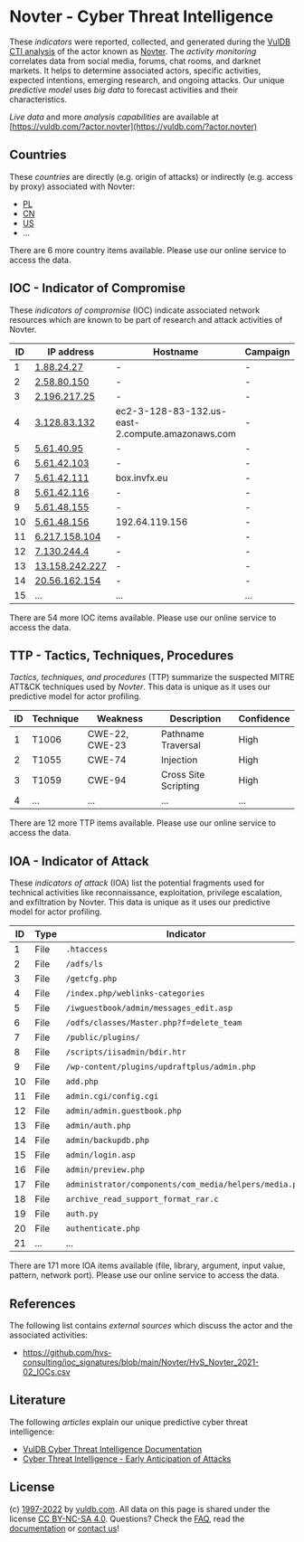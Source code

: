 # Novter - Cyber Threat Intelligence

These _indicators_ were reported, collected, and generated during the [VulDB CTI analysis](https://vuldb.com/?kb.cti) of the actor known as [Novter](https://vuldb.com/?actor.novter). The _activity monitoring_ correlates data from social media, forums, chat rooms, and darknet markets. It helps to determine associated actors, specific activities, expected intentions, emerging research, and ongoing attacks. Our unique _predictive model_ uses _big data_ to forecast activities and their characteristics.

_Live data_ and more _analysis capabilities_ are available at [https://vuldb.com/?actor.novter](https://vuldb.com/?actor.novter)

## Countries

These _countries_ are directly (e.g. origin of attacks) or indirectly (e.g. access by proxy) associated with Novter:

* [PL](https://vuldb.com/?country.pl)
* [CN](https://vuldb.com/?country.cn)
* [US](https://vuldb.com/?country.us)
* ...

There are 6 more country items available. Please use our online service to access the data.

## IOC - Indicator of Compromise

These _indicators of compromise_ (IOC) indicate associated network resources which are known to be part of research and attack activities of Novter.

ID | IP address | Hostname | Campaign | Confidence
-- | ---------- | -------- | -------- | ----------
1 | [1.88.24.27](https://vuldb.com/?ip.1.88.24.27) | - | - | High
2 | [2.58.80.150](https://vuldb.com/?ip.2.58.80.150) | - | - | High
3 | [2.196.217.25](https://vuldb.com/?ip.2.196.217.25) | - | - | High
4 | [3.128.83.132](https://vuldb.com/?ip.3.128.83.132) | ec2-3-128-83-132.us-east-2.compute.amazonaws.com | - | Medium
5 | [5.61.40.95](https://vuldb.com/?ip.5.61.40.95) | - | - | High
6 | [5.61.42.103](https://vuldb.com/?ip.5.61.42.103) | - | - | High
7 | [5.61.42.111](https://vuldb.com/?ip.5.61.42.111) | box.invfx.eu | - | High
8 | [5.61.42.116](https://vuldb.com/?ip.5.61.42.116) | - | - | High
9 | [5.61.48.155](https://vuldb.com/?ip.5.61.48.155) | - | - | High
10 | [5.61.48.156](https://vuldb.com/?ip.5.61.48.156) | 192.64.119.156 | - | High
11 | [6.217.158.104](https://vuldb.com/?ip.6.217.158.104) | - | - | High
12 | [7.130.244.4](https://vuldb.com/?ip.7.130.244.4) | - | - | High
13 | [13.158.242.227](https://vuldb.com/?ip.13.158.242.227) | - | - | High
14 | [20.56.162.154](https://vuldb.com/?ip.20.56.162.154) | - | - | High
15 | ... | ... | ... | ...

There are 54 more IOC items available. Please use our online service to access the data.

## TTP - Tactics, Techniques, Procedures

_Tactics, techniques, and procedures_ (TTP) summarize the suspected MITRE ATT&CK techniques used by _Novter_. This data is unique as it uses our predictive model for actor profiling.

ID | Technique | Weakness | Description | Confidence
-- | --------- | -------- | ----------- | ----------
1 | T1006 | CWE-22, CWE-23 | Pathname Traversal | High
2 | T1055 | CWE-74 | Injection | High
3 | T1059 | CWE-94 | Cross Site Scripting | High
4 | ... | ... | ... | ...

There are 12 more TTP items available. Please use our online service to access the data.

## IOA - Indicator of Attack

These _indicators of attack_ (IOA) list the potential fragments used for technical activities like reconnaissance, exploitation, privilege escalation, and exfiltration by Novter. This data is unique as it uses our predictive model for actor profiling.

ID | Type | Indicator | Confidence
-- | ---- | --------- | ----------
1 | File | `.htaccess` | Medium
2 | File | `/adfs/ls` | Medium
3 | File | `/getcfg.php` | Medium
4 | File | `/index.php/weblinks-categories` | High
5 | File | `/iwguestbook/admin/messages_edit.asp` | High
6 | File | `/odfs/classes/Master.php?f=delete_team` | High
7 | File | `/public/plugins/` | High
8 | File | `/scripts/iisadmin/bdir.htr` | High
9 | File | `/wp-content/plugins/updraftplus/admin.php` | High
10 | File | `add.php` | Low
11 | File | `admin.cgi/config.cgi` | High
12 | File | `admin/admin.guestbook.php` | High
13 | File | `admin/auth.php` | High
14 | File | `admin/backupdb.php` | High
15 | File | `admin/login.asp` | High
16 | File | `admin/preview.php` | High
17 | File | `administrator/components/com_media/helpers/media.php` | High
18 | File | `archive_read_support_format_rar.c` | High
19 | File | `auth.py` | Low
20 | File | `authenticate.php` | High
21 | ... | ... | ...

There are 171 more IOA items available (file, library, argument, input value, pattern, network port). Please use our online service to access the data.

## References

The following list contains _external sources_ which discuss the actor and the associated activities:

* https://github.com/hvs-consulting/ioc_signatures/blob/main/Novter/HvS_Novter_2021-02_IOCs.csv

## Literature

The following _articles_ explain our unique predictive cyber threat intelligence:

* [VulDB Cyber Threat Intelligence Documentation](https://vuldb.com/?kb.cti)
* [Cyber Threat Intelligence - Early Anticipation of Attacks](https://www.scip.ch/en/?labs.20201022)

## License

(c) [1997-2022](https://vuldb.com/?kb.changelog) by [vuldb.com](https://vuldb.com/?kb.about). All data on this page is shared under the license [CC BY-NC-SA 4.0](https://creativecommons.org/licenses/by-nc-sa/4.0/). Questions? Check the [FAQ](https://vuldb.com/?kb.faq), read the [documentation](https://vuldb.com/?kb) or [contact us](https://vuldb.com/?contact)!
